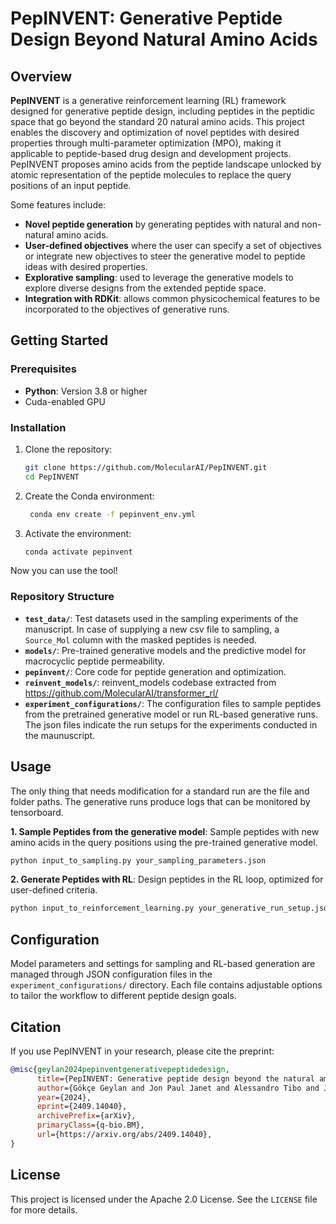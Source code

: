 # PepINVENT: Generative Peptide Design Beyond Natural Amino Acids

## Overview

**PepINVENT** is a generative reinforcement learning (RL) framework designed for generative peptide design, including peptides in the peptidic space that go beyond the standard 20 natural amino acids. This project enables the discovery and optimization of novel peptides with desired properties through multi-parameter optimization (MPO), making it applicable to peptide-based drug design and development projects. PepINVENT proposes amino acids from the peptide landscape unlocked by atomic representation of the peptide molecules to replace the query positions of an input peptide. 

Some features include:
- **Novel peptide generation** by generating peptides with natural and non-natural amino acids.
- **User-defined objectives** where the user can specify a set of objectives or integrate new objectives to steer the generative model to peptide ideas with desired properties.
- **Explorative sampling**: used to leverage the generative models to explore diverse designs from the extended peptide space.
- **Integration with RDKit**: allows common physicochemical features to be incorporated to the objectives of generative runs.

## Getting Started

### Prerequisites

- **Python**: Version 3.8 or higher
- Cuda-enabled GPU

### Installation

1. Clone the repository:

   ```bash
   git clone https://github.com/MolecularAI/PepINVENT.git
   cd PepINVENT
   ```

2. Create the Conda environment:

   ```bash
    conda env create -f pepinvent_env.yml
   ```

3. Activate the environment:

   ```bash
   conda activate pepinvent
   ```

Now you can use the tool!

### Repository Structure

- **`test_data/`**: Test datasets used in the sampling experiments of the manuscript. In case of supplying a new csv file to sampling, a `Source_Mol` column with the masked peptides is needed.  
- **`models/`**: Pre-trained generative models and the predictive model for macrocyclic peptide permeability.
- **`pepinvent/`**: Core code for peptide generation and optimization.
- **`reinvent_models/`**: reinvent_models codebase extracted from https://github.com/MolecularAI/transformer_rl/
- **`experiment_configurations/`**: The configuration files to sample peptides from the pretrained generative model or run RL-based generative runs. The json files indicate the run setups for the experiments conducted in the maunuscript.

## Usage

The only thing that needs modification for a standard run are the file and folder paths. The generative runs produce logs that can be monitored by tensorboard.

**1. Sample Peptides from the generative model**: Sample peptides with new amino acids in the query positions using the pre-trained generative model.

   ```bash
   python input_to_sampling.py your_sampling_parameters.json
   ```

**2. Generate Peptides with RL**: Design peptides in the RL loop, optimized for user-defined criteria.

   ```bash
   python input_to_reinforcement_learning.py your_generative_run_setup.json
   ```

## Configuration

Model parameters and settings for sampling and RL-based generation are managed through JSON configuration files in the `experiment_configurations/` directory. Each file contains adjustable options to tailor the workflow to different peptide design goals.


## Citation

If you use PepINVENT in your research, please cite the preprint:

```bibtex
@misc{geylan2024pepinventgenerativepeptidedesign,
      title={PepINVENT: Generative peptide design beyond the natural amino acids}, 
      author={Gökçe Geylan and Jon Paul Janet and Alessandro Tibo and Jiazhen He and Atanas Patronov and Mikhail Kabeshov and Florian David and Werngard Czechtizky and Ola Engkvist and Leonardo De Maria},
      year={2024},
      eprint={2409.14040},
      archivePrefix={arXiv},
      primaryClass={q-bio.BM},
      url={https://arxiv.org/abs/2409.14040}, 
}
```

## License

This project is licensed under the Apache 2.0 License. See the `LICENSE` file for more details.
